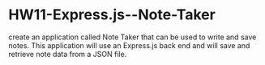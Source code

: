 # HW11-Express.js--Note-Taker
create an application called Note Taker that can be used to write and save notes. This application will use an Express.js back end and will save and retrieve note data from a JSON file.
